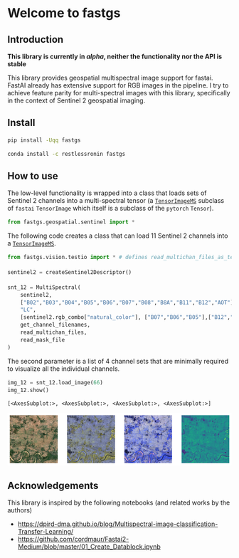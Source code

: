 Welcome to fastgs
================

<!-- WARNING: THIS FILE WAS AUTOGENERATED! DO NOT EDIT! -->

## Introduction

**This library is currently in *alpha*, neither the functionality nor
the API is stable**

This library provides geospatial multispectral image support for fastai.
FastAI already has extensive support for RGB images in the pipeline. I
try to achieve feature parity for multi-spectral images with this
library, specifically in the context of Sentinel 2 geospatial imaging.

## Install

``` sh
pip install -Uqq fastgs
```

``` sh
conda install -c restlessronin fastgs
```

## How to use

The low-level functionality is wrapped into a class that loads sets of
Sentinel 2 channels into a multi-spectral tensor (a
[`TensorImageMS`](https://restlessronin.github.io/fastgs/vision.core.html#tensorimagems)
subclass of `fastai` `TensorImage` which itself is a subclass of the
`pytorch` `Tensor`).

``` python
from fastgs.geospatial.sentinel import *
```

The following code creates a class that can load 11 Sentinel 2 channels
into a
[`TensorImageMS`](https://restlessronin.github.io/fastgs/vision.core.html#tensorimagems).

``` python
from fastgs.vision.testio import * # defines read_multichan_files_as_tensor

sentinel2 = createSentinel2Descriptor()

snt_12 = MultiSpectral(
    sentinel2,
    ["B02","B03","B04","B05","B06","B07","B08","B8A","B11","B12","AOT"],
    "LC",
    [sentinel2.rgb_combo["natural_color"], ["B07","B06","B05"],["B12","B11","B8A"],["B08"]],
    get_channel_filenames,
    read_multichan_files,
    read_mask_file
)
```

The second parameter is a list of 4 channel sets that are minimally
required to visualize all the individual channels.

``` python
img_12 = snt_12.load_image(66)
img_12.show()
```

    [<AxesSubplot:>, <AxesSubplot:>, <AxesSubplot:>, <AxesSubplot:>]

![](index_files/figure-gfm/cell-4-output-2.png)

## Acknowledgements

This library is inspired by the following notebooks (and related works
by the authors)

- https://dpird-dma.github.io/blog/Multispectral-image-classification-Transfer-Learning/
- https://github.com/cordmaur/Fastai2-Medium/blob/master/01_Create_Datablock.ipynb
